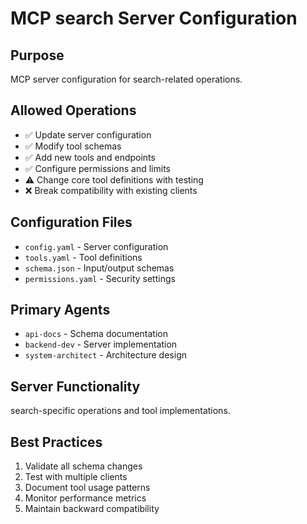 # MCP search Server Configuration

## Purpose
MCP server configuration for search-related operations.

## Allowed Operations
- ✅ Update server configuration
- ✅ Modify tool schemas
- ✅ Add new tools and endpoints
- ✅ Configure permissions and limits
- ⚠️ Change core tool definitions with testing
- ❌ Break compatibility with existing clients

## Configuration Files
- `config.yaml` - Server configuration
- `tools.yaml` - Tool definitions  
- `schema.json` - Input/output schemas
- `permissions.yaml` - Security settings

## Primary Agents
- `api-docs` - Schema documentation
- `backend-dev` - Server implementation
- `system-architect` - Architecture design

## Server Functionality
search-specific operations and tool implementations.

## Best Practices
1. Validate all schema changes
2. Test with multiple clients
3. Document tool usage patterns
4. Monitor performance metrics
5. Maintain backward compatibility
